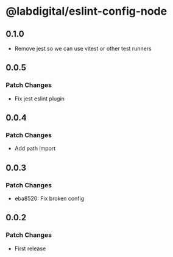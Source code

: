 # @labdigital/eslint-config-node

## 0.1.0

- Remove jest so we can use vitest or other test runners

## 0.0.5

### Patch Changes

- Fix jest eslint plugin

## 0.0.4

### Patch Changes

- Add path import

## 0.0.3

### Patch Changes

- eba8520: Fix broken config

## 0.0.2

### Patch Changes

- First release
